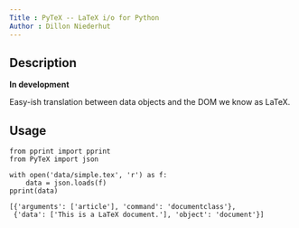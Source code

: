 ```yaml
---
Title : PyTeX -- LaTeX i/o for Python
Author : Dillon Niederhut
---
```


## Description

**In development**

Easy-ish translation between data objects and the DOM we know as LaTeX.

## Usage

~~~{.input}
from pprint import pprint
from PyTeX import json

with open('data/simple.tex', 'r') as f:
    data = json.loads(f)
pprint(data)
~~~

~~~{.output}
[{'arguments': ['article'], 'command': 'documentclass'},
 {'data': ['This is a LaTeX document.'], 'object': 'document'}]
~~~

